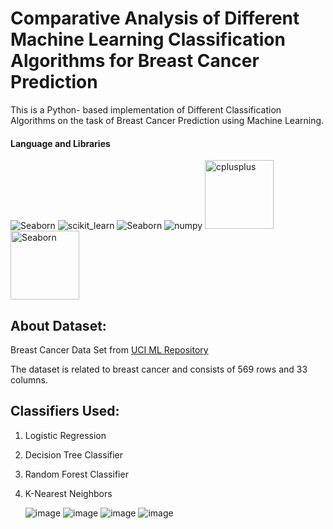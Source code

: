 # Comparative Analysis of Different Machine Learning Classification Algorithms for Breast Cancer Prediction

This is a Python- based implementation of Different Classification Algorithms on the task of Breast Cancer Prediction using Machine Learning.

#### Language and Libraries

<p>
<a><img src="https://img.shields.io/badge/Python-FFD43B?style=for-the-badge&logo=python&logoColor=darkgreen" alt="Seaborn"/></a>
 <a><img src="https://img.shields.io/badge/scikit_learn-F7931E?style=for-the-badge&logo=scikit-learn&logoColor=white" alt="scikit_learn"/></a>
<a><img src="https://img.shields.io/badge/Pandas-2C2D72?style=for-the-badge&logo=pandas&logoColor=white" alt="Seaborn"/></a>
<a><img src="https://img.shields.io/badge/Numpy-777BB4?style=for-the-badge&logo=numpy&logoColor=white" alt="numpy"/></a>
 <a><img src="https://matplotlib.org/_static/logo2_compressed.svg" alt="cplusplus" width="110"/></a>
<a><img src="https://seaborn.pydata.org/_static/logo-wide-lightbg.svg" alt="Seaborn"width="110"/></a>
</p>

## About Dataset:
Breast Cancer Data Set from [UCI ML Repository](https://archive.ics.uci.edu/ml/datasets/Breast+Cancer+Wisconsin+(Diagnostic))

The dataset is related to breast cancer and consists of 569 rows and 33 columns.




## Classifiers Used:
1. Logistic Regression
2. Decision Tree Classifier
3. Random Forest Classifier
4. K-Nearest Neighbors


   ![image](https://user-images.githubusercontent.com/66699491/209476784-2775b47c-72c0-488d-8880-785ba790bd4b.png)
   ![image](https://user-images.githubusercontent.com/66699491/209476802-d5ded529-1e85-48c0-b24c-2b5cd57737ab.png)
   ![image](https://user-images.githubusercontent.com/66699491/209476821-08f1b720-0c95-4186-9491-0b618302e9b3.png)
   ![image](https://user-images.githubusercontent.com/66699491/209476827-a584cb3e-e788-415d-9ff3-ad4e42bcc495.png)




